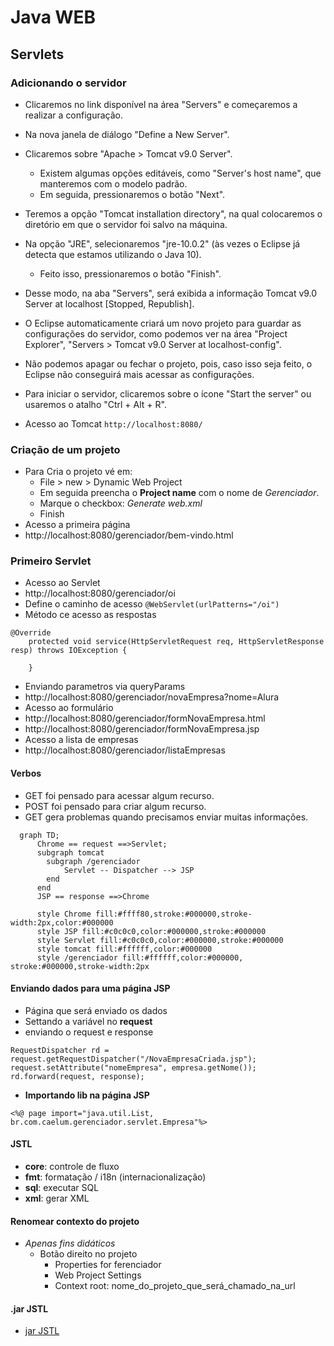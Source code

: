 # Java WEB

## Servlets

### Adicionando o servidor
- Clicaremos no link disponível na área "Servers" e começaremos a realizar a configuração.
- Na nova janela de diálogo "Define a New Server".
- Clicaremos sobre "Apache > Tomcat v9.0 Server". 
	- Existem algumas opções editáveis, como "Server's host name", que manteremos com o modelo padrão. 
	- Em seguida, pressionaremos o botão "Next".

- Teremos a opção "Tomcat installation directory", na qual colocaremos o diretório em que o servidor foi salvo na máquina.

- Na opção "JRE", selecionaremos "jre-10.0.2" (às vezes o Eclipse já detecta que estamos utilizando o Java 10). 
	- Feito isso, pressionaremos o botão "Finish".

- Desse modo, na aba "Servers", será exibida a informação Tomcat v9.0 Server at localhost [Stopped, Republish]. 
- O Eclipse automaticamente criará um novo projeto para guardar as configurações do servidor, como podemos ver na área "Project Explorer", "Servers > Tomcat v9.0 Server at localhost-config". 
- Não podemos apagar ou fechar o projeto, pois, caso isso seja feito, o Eclipse não conseguirá mais acessar as configurações.

- Para iniciar o servidor, clicaremos sobre o ícone "Start the server" ou usaremos o atalho "Ctrl + Alt + R".
- Acesso ao Tomcat
```http://localhost:8080/```

### Criação de um projeto

- Para Cria o projeto vé em:
	- File > new > Dynamic Web Project
	- Em seguida preencha o **Project name** com o nome de *Gerenciador*.
	- Marque o checkbox: *Generate web.xml*
	- Finish
- Acesso a primeira página
- http://localhost:8080/gerenciador/bem-vindo.html

### Primeiro Servlet
- Acesso ao Servlet 
- http://localhost:8080/gerenciador/oi
- Define o caminho de acesso
```@WebServlet(urlPatterns="/oi")```
- Método ce acesso as respostas
```
@Override
	protected void service(HttpServletRequest req, HttpServletResponse resp) throws IOException {
			
	}
```
- Enviando parametros via queryParams
- http://localhost:8080/gerenciador/novaEmpresa?nome=Alura
- Acesso ao formulário
- http://localhost:8080/gerenciador/formNovaEmpresa.html
- http://localhost:8080/gerenciador/formNovaEmpresa.jsp
- Acesso a lista de empresas
- http://localhost:8080/gerenciador/listaEmpresas
#### Verbos
- GET foi pensado para acessar algum recurso.
- POST foi pensado para criar algum recurso.
- GET gera problemas quando precisamos enviar muitas informações.

```mermaid
  graph TD;
      Chrome == request ==>Servlet;
      subgraph tomcat
        subgraph /gerenciador
            Servlet -- Dispatcher --> JSP
        end
      end
      JSP == response ==>Chrome

      style Chrome fill:#ffff80,stroke:#000000,stroke-width:2px,color:#000000
      style JSP fill:#c0c0c0,color:#000000,stroke:#000000
      style Servlet fill:#c0c0c0,color:#000000,stroke:#000000
      style tomcat fill:#ffffff,color:#000000
      style /gerenciador fill:#ffffff,color:#000000, stroke:#000000,stroke-width:2px
```

#### Enviando dados para uma página JSP
- Página que será enviado os dados
- Settando a variável no **request**
- enviando o request e response
```
RequestDispatcher rd = request.getRequestDispatcher("/NovaEmpresaCriada.jsp");
request.setAttribute("nomeEmpresa", empresa.getNome());
rd.forward(request, response);
```
- **Importando lib na página JSP**
```
<%@ page import="java.util.List, br.com.caelum.gerenciador.servlet.Empresa"%>
```

#### JSTL
- **core**: controle de fluxo
- **fmt**: formatação / i18n (internacionalização)
- **sql**: executar SQL
- **xml**: gerar XML

#### Renomear contexto do projeto
- *Apenas fins didáticos*
    - Botão direito no projeto
        - Properties for ferenciador
        - Web Project Settings
        - Context root: nome_do_projeto_que_será_chamado_na_url

#### .jar JSTL
- [jar JSTL](https://caelum-online-public.s3.amazonaws.com/986-servlets-parte1/05/jstl-1.2.jar)